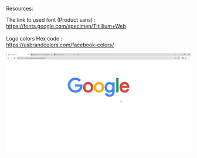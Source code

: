 Resources:

The link to used font (Product sans) :<br>
https://fonts.google.com/specimen/Titillium+Web<br>
<br>
Logo colors Hex code :<br>
https://usbrandcolors.com/facebook-colors/

<img src="https://github.com/justRandomStuff/Logos/blob/main/google/google.png" />
